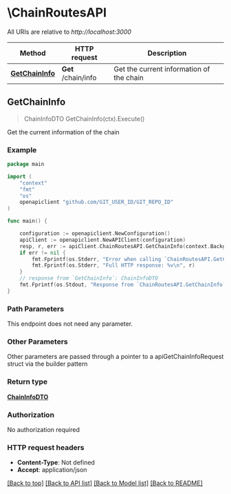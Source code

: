 # \ChainRoutesAPI

All URIs are relative to *http://localhost:3000*

Method | HTTP request | Description
------------- | ------------- | -------------
[**GetChainInfo**](ChainRoutesAPI.md#GetChainInfo) | **Get** /chain/info | Get the current information of the chain



## GetChainInfo

> ChainInfoDTO GetChainInfo(ctx).Execute()

Get the current information of the chain



### Example

```go
package main

import (
	"context"
	"fmt"
	"os"
	openapiclient "github.com/GIT_USER_ID/GIT_REPO_ID"
)

func main() {

	configuration := openapiclient.NewConfiguration()
	apiClient := openapiclient.NewAPIClient(configuration)
	resp, r, err := apiClient.ChainRoutesAPI.GetChainInfo(context.Background()).Execute()
	if err != nil {
		fmt.Fprintf(os.Stderr, "Error when calling `ChainRoutesAPI.GetChainInfo``: %v\n", err)
		fmt.Fprintf(os.Stderr, "Full HTTP response: %v\n", r)
	}
	// response from `GetChainInfo`: ChainInfoDTO
	fmt.Fprintf(os.Stdout, "Response from `ChainRoutesAPI.GetChainInfo`: %v\n", resp)
}
```

### Path Parameters

This endpoint does not need any parameter.

### Other Parameters

Other parameters are passed through a pointer to a apiGetChainInfoRequest struct via the builder pattern


### Return type

[**ChainInfoDTO**](ChainInfoDTO.md)

### Authorization

No authorization required

### HTTP request headers

- **Content-Type**: Not defined
- **Accept**: application/json

[[Back to top]](#) [[Back to API list]](../README.md#documentation-for-api-endpoints)
[[Back to Model list]](../README.md#documentation-for-models)
[[Back to README]](../README.md)

